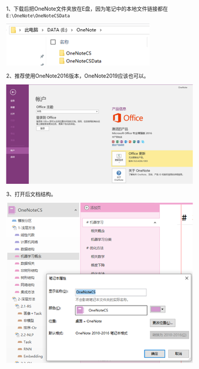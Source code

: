 
1、下载后把OneNote文件夹放在E盘，因为笔记中的本地文件链接都在`E:\OneNote\OneNoteCSData`

![Image text](https://github.com/flyto22c/knowledge-handbook/blob/main/OneNoteCSData/README/path.png)

2、推荐使用OneNote2016版本，OneNote2019应该也可以。

![Image text](https://github.com/flyto22c/knowledge-handbook/blob/main/OneNoteCSData/README/version.png)

3、打开后文档结构。

![Image text](https://github.com/flyto22c/knowledge-handbook/blob/main/OneNoteCSData/README/demo.png)


